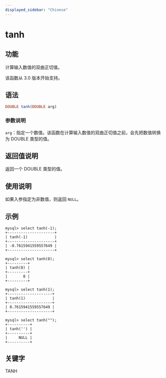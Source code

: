 ```yaml
---
displayed_sidebar: "Chinese"
---
```


# tanh

## 功能

计算输入数值的双曲正切值。

该函数从 3.0 版本开始支持。

## 语法

```Haskell
DOUBLE tanh(DOUBLE arg)
```

### 参数说明

`arg`：指定一个数值。该函数在计算输入数值的双曲正切值之前，会先把数值转换为 DOUBLE 类型的值。

## 返回值说明

返回一个 DOUBLE 类型的值。

## 使用说明

如果入参指定为非数值，则返回 `NULL`。

## 示例

```Plain
mysql> select tanh(-1);
+---------------------+
| tanh(-1)            |
+---------------------+
| -0.7615941559557649 |
+---------------------+

mysql> select tanh(0);
+---------+
| tanh(0) |
+---------+
|       0 |
+---------+

mysql> select tanh(1);
+--------------------+
| tanh(1)            |
+--------------------+
| 0.7615941559557649 |
+--------------------+

mysql> select tanh("");
+----------+
| tanh('') |
+----------+
|     NULL |
+----------+
```

## 关键字

TANH